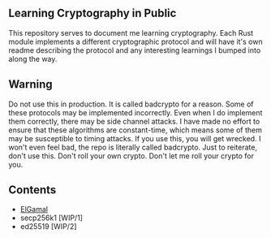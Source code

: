 ## Learning Cryptography in Public
This repository serves to document me learning cryptography. Each Rust module implements a different cryptographic protocol and will have it's own readme describing the protocol and any interesting learnings I bumped into along the way.

## Warning
Do not use this in production. It is called badcrypto for a reason. Some of these protocols may be implemented incorrectly. Even when I do implement them correctly, there may be side channel attacks. I have made no effort to ensure that these algorithms are constant-time, which means some of them may be susceptible to timing attacks. If you use this, you will get wrecked. I won't even feel bad, the repo is literally called badcrypto. Just to reiterate, don't use this. Don't roll your own crypto. Don't let me roll your crypto for you. 

## Contents
- [ElGamal](./src/elgamal)
- secp256k1 [WIP/1]
- ed25519 [WIP/2]
